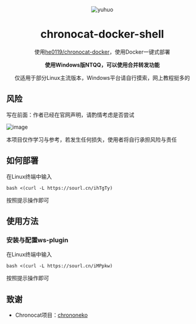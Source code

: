 <div align="center">
<img alt="yuhuo" src="https://github.com/CikeyQi/unidbg-fetch-qsign-gui/blob/main/readme/logo.png"/>


# chronocat-docker-shell

使用[he0119/chronocat-docker](https://github.com/he0119/chronocat-docker)，使用Docker一键式部署

**使用Windows版NTQQ，可以使用合并转发功能**

仅适用于部分Linux主流版本，Windows平台请自行摸索，网上教程挺多的<br>

</div>

## 风险

写在前面：作者已经在官网声明，请酌情考虑是否尝试

![image](https://github.com/CikeyQi/chronocat-docker-shell/assets/61369914/f6f26581-90f9-463b-9758-215f5a77a12d)

本项目仅作学习与参考，若发生任何损失，使用者将自行承担风险与责任

## 如何部署

在Linux终端中输入

``` shell
bash <(curl -L https://sourl.cn/ihTgTy)
```

按照提示操作即可

## 使用方法

### 安装与配置ws-plugin

在Linux终端中输入

``` shell
bash <(curl -L https://sourl.cn/iMPpkw)
```

按照提示操作即可

## 致谢

- Chronocat项目：[chrononeko](https://github.com/chrononeko/)
